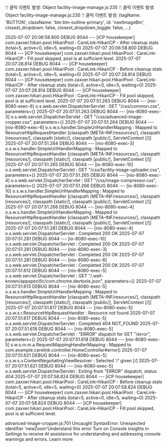 🖱️ 클릭 이벤트 발생: Object
facility-image-manage.js:235 🖱️ 클릭 이벤트 발생: Object
facility-image-manage.js:235 🖱️ 클릭 이벤트 발생: {tagName: 'BUTTON', className: 'btn btn-outline-primary', id: 'nextImageBtn', closest_dropdown: false, closest_dropdown_toggle: false, …}

2025-07-07 20:06:58.800 DEBUG 8044 --- [iCP housekeeper] com.zaxxer.hikari.pool.HikariPool        : CareLink-HikariCP - After cleanup  stats (total=5, active=0, idle=5, waiting=0)
2025-07-07 20:06:58.800 DEBUG 8044 --- [iCP housekeeper] com.zaxxer.hikari.pool.HikariPool        : CareLink-HikariCP - Fill pool skipped, pool is at sufficient level.
2025-07-07 20:07:28.814 DEBUG 8044 --- [iCP housekeeper] com.zaxxer.hikari.pool.HikariPool        : CareLink-HikariCP - Before cleanup stats (total=5, active=0, idle=5, waiting=0)
2025-07-07 20:07:28.814 DEBUG 8044 --- [iCP housekeeper] com.zaxxer.hikari.pool.HikariPool        : CareLink-HikariCP - After cleanup  stats (total=5, active=0, idle=5, waiting=0)
2025-07-07 20:07:28.814 DEBUG 8044 --- [iCP housekeeper] com.zaxxer.hikari.pool.HikariPool        : CareLink-HikariCP - Fill pool skipped, pool is at sufficient level.
2025-07-07 20:07:51.263 DEBUG 8044 --- [nio-8080-exec-6] o.s.web.servlet.DispatcherServlet        : GET "/css/common.css", parameters={}
2025-07-07 20:07:51.263 DEBUG 8044 --- [nio-8080-exec-3] o.s.web.servlet.DispatcherServlet        : GET "/css/advanced-image-cropper.css", parameters={}
2025-07-07 20:07:51.264 DEBUG 8044 --- [nio-8080-exec-6] o.s.w.s.handler.SimpleUrlHandlerMapping  : Mapped to ResourceHttpRequestHandler [classpath [META-INF/resources/], classpath [resources/], classpath [static/], classpath [public/], ServletContext [/]]
2025-07-07 20:07:51.264 DEBUG 8044 --- [nio-8080-exec-3] o.s.w.s.handler.SimpleUrlHandlerMapping  : Mapped to ResourceHttpRequestHandler [classpath [META-INF/resources/], classpath [resources/], classpath [static/], classpath [public/], ServletContext [/]]
2025-07-07 20:07:51.265 DEBUG 8044 --- [io-8080-exec-10] o.s.web.servlet.DispatcherServlet        : GET "/css/facility-image-uploader.css", parameters={}
2025-07-07 20:07:51.265 DEBUG 8044 --- [nio-8080-exec-4] o.s.web.servlet.DispatcherServlet        : GET "/css/image-compressor.css", parameters={}
2025-07-07 20:07:51.266 DEBUG 8044 --- [io-8080-exec-10] o.s.w.s.handler.SimpleUrlHandlerMapping  : Mapped to ResourceHttpRequestHandler [classpath [META-INF/resources/], classpath [resources/], classpath [static/], classpath [public/], ServletContext [/]]
2025-07-07 20:07:51.266 DEBUG 8044 --- [nio-8080-exec-4] o.s.w.s.handler.SimpleUrlHandlerMapping  : Mapped to ResourceHttpRequestHandler [classpath [META-INF/resources/], classpath [resources/], classpath [static/], classpath [public/], ServletContext [/]]
2025-07-07 20:07:51.281 DEBUG 8044 --- [nio-8080-exec-4] o.s.web.servlet.DispatcherServlet        : Completed 200 OK
2025-07-07 20:07:51.281 DEBUG 8044 --- [io-8080-exec-10] o.s.web.servlet.DispatcherServlet        : Completed 200 OK
2025-07-07 20:07:51.281 DEBUG 8044 --- [nio-8080-exec-3] o.s.web.servlet.DispatcherServlet        : Completed 200 OK
2025-07-07 20:07:51.281 DEBUG 8044 --- [nio-8080-exec-6] o.s.web.servlet.DispatcherServlet        : Completed 200 OK
2025-07-07 20:07:51.612 DEBUG 8044 --- [nio-8080-exec-5] o.s.web.servlet.DispatcherServlet        : GET "/.well-known/appspecific/com.chrome.devtools.json", parameters={}
2025-07-07 20:07:51.613 DEBUG 8044 --- [nio-8080-exec-5] o.s.w.s.handler.SimpleUrlHandlerMapping  : Mapped to ResourceHttpRequestHandler [classpath [META-INF/resources/], classpath [resources/], classpath [static/], classpath [public/], ServletContext [/]]
2025-07-07 20:07:51.617 DEBUG 8044 --- [nio-8080-exec-5] o.s.w.s.r.ResourceHttpRequestHandler     : Resource not found
2025-07-07 20:07:51.617 DEBUG 8044 --- [nio-8080-exec-5] o.s.web.servlet.DispatcherServlet        : Completed 404 NOT_FOUND
2025-07-07 20:07:51.618 DEBUG 8044 --- [nio-8080-exec-5] o.s.web.servlet.DispatcherServlet        : "ERROR" dispatch for GET "/error", parameters={}
2025-07-07 20:07:51.618 DEBUG 8044 --- [nio-8080-exec-5] s.w.s.m.m.a.RequestMappingHandlerMapping : Mapped to com.example.carelink.controller.HomeController#error()
2025-07-07 20:07:51.621 DEBUG 8044 --- [nio-8080-exec-5] o.s.w.s.v.ContentNegotiatingViewResolver : Selected '*/*' given [*/*]
2025-07-07 20:07:51.621 DEBUG 8044 --- [nio-8080-exec-5] o.s.web.servlet.DispatcherServlet        : Exiting from "ERROR" dispatch, status 404
2025-07-07 20:07:58.824 DEBUG 8044 --- [iCP housekeeper] com.zaxxer.hikari.pool.HikariPool        : CareLink-HikariCP - Before cleanup stats (total=5, active=0, idle=5, waiting=0)
2025-07-07 20:07:58.824 DEBUG 8044 --- [iCP housekeeper] com.zaxxer.hikari.pool.HikariPool        : CareLink-HikariCP - After cleanup  stats (total=5, active=0, idle=5, waiting=0)
2025-07-07 20:07:58.824 DEBUG 8044 --- [iCP housekeeper] com.zaxxer.hikari.pool.HikariPool        : CareLink-HikariCP - Fill pool skipped, pool is at sufficient level.

advanced-image-cropper.js:701 Uncaught SyntaxError: Unexpected identifier 'newZoom'Understand this error
Turn on Console insights in Settings to receive AI assistance for understanding and addressing console warnings and errors. Learn more

